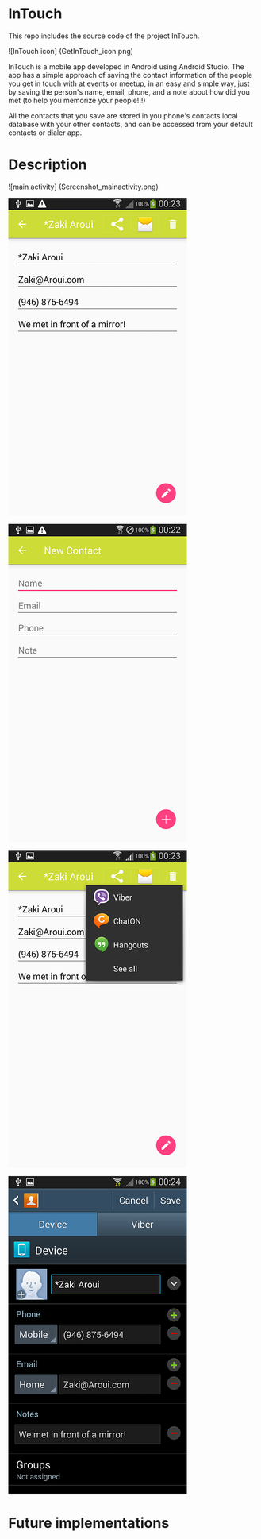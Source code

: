 # InTouch
This repo includes the source code of the project InTouch.

![InTouch icon] (GetInTouch_icon.png)

InTouch is a mobile app developed in Android using Android Studio. The app has a simple approach of saving the contact information of the people you get in touch with at events or meetup, in an easy and simple way, just by saving the person's name, email, phone, and a note about how did you met (to help you memorize your people!!!)

All the contacts that you save are stored in you phone's contacts local database with your other contacts, and can be accessed from your default contacts or dialer app.

# Description

![main activity] (Screenshot_mainactivity.png)

![edit activity](Screenshot_editTouch.png)

![new activity](Screenshot_newTouch.png)

![share](Screenshot_shareTouch.png)

![phone contact app activity](Screenshot_phoneContactApp.png)

# Future implementations

